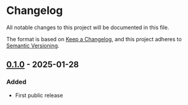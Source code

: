 # Changelog

All notable changes to this project will be documented in this file.

The format is based on [Keep a Changelog][],
and this project adheres to [Semantic Versioning][].

<!--
## Unreleased

### Added
### Changed
### Removed
[0.1.1]: https://github.com/WoozyMasta/discord-a2s-bot/compare/v0.1.0...v0.1.1
-->

## [0.1.0][] - 2025-01-28

### Added

* First public release

[0.1.0]: https://github.com/WoozyMasta/discord-a2s-bot/tree/v0.1.0

<!--links-->
[Keep a Changelog]: https://keepachangelog.com/en/1.1.0/
[Semantic Versioning]: https://semver.org/spec/v2.0.0.html

